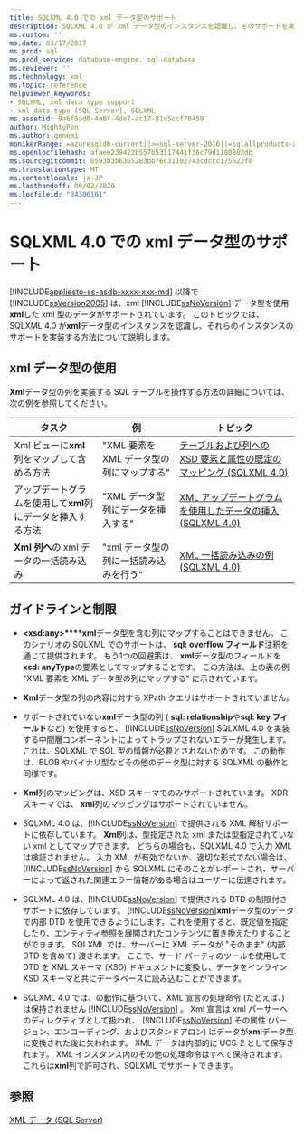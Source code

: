 ```yaml
---
title: SQLXML 4.0 での xml データ型のサポート
description: SQLXML 4.0 が xml データ型のインスタンスを認識し、そのサポートを実装する方法について説明します。
ms.custom: ''
ms.date: 03/17/2017
ms.prod: sql
ms.prod_service: database-engine, sql-database
ms.reviewer: ''
ms.technology: xml
ms.topic: reference
helpviewer_keywords:
- SQLXML, xml data type support
- xml data type [SQL Server], SQLXML
ms.assetid: 9a6f5ad8-4a8f-4de7-ac17-81d5ccf78459
author: MightyPen
ms.author: genemi
monikerRange: =azuresqldb-current||>=sql-server-2016||=sqlallproducts-allversions||>=sql-server-linux-2017||=azuresqldb-mi-current
ms.openlocfilehash: afaee239422b557b53117441f36c79d1180802db
ms.sourcegitcommit: 6593b3b6365283bb76c31102743cdccc175622fe
ms.translationtype: MT
ms.contentlocale: ja-JP
ms.lasthandoff: 06/02/2020
ms.locfileid: "84306101"
---
```

# <a name="xml-data-type-support-in-sqlxml-40"></a>SQLXML 4.0 での xml データ型のサポート
[!INCLUDE[appliesto-ss-asdb-xxxx-xxx-md](../../includes/appliesto-ss-asdb-xxxx-xxx-md.md)]
  以降で [!INCLUDE[ssVersion2005](../../includes/ssversion2005-md.md)] は、xml [!INCLUDE[ssNoVersion](../../includes/ssnoversion-md.md)] データ型を使用**xml**した xml 型のデータがサポートされています。 このトピックでは、SQLXML 4.0 が**xml**データ型のインスタンスを認識し、それらのインスタンスのサポートを実装する方法について説明します。  
  
## <a name="working-with-xml-data-types"></a>xml データ型の使用  
 **Xml**データ型の列を実装する SQL テーブルを操作する方法の詳細については、次の例を参照してください。  
  
|タスク|例|トピック|  
|----------|-------------|-----------|  
|Xml ビューに**xml**列をマップして含める方法|"XML 要素を XML データ型の列にマップする"|[テーブルおよび列への XSD 要素と属性の既定のマッピング &#40;SQLXML 4.0&#41;](../../relational-databases/sqlxml-annotated-xsd-schemas-using/default-mapping-of-xsd-elements-and-attributes-to-tables-and-columns-sqlxml-4-0.md)|  
|アップデートグラムを使用して**xml**列にデータを挿入する方法|"XML データ型列にデータを挿入する"|[XML アップデートグラムを使用したデータの挿入 &#40;SQLXML 4.0&#41;](../../relational-databases/sqlxml-annotated-xsd-schemas-xpath-queries/updategrams/inserting-data-using-xml-updategrams-sqlxml-4-0.md)|  
|**Xml 列へ**の xml データの一括読み込み|"xml データ型の列に一括読み込みを行う"|[XML 一括読み込みの例 &#40;SQLXML 4.0&#41;](../../relational-databases/sqlxml-annotated-xsd-schemas-xpath-queries/bulk-load-xml/xml-bulk-load-examples-sqlxml-4-0.md)|  
  
## <a name="guidelines-and-limitations"></a>ガイドラインと制限  
  
-   **\<xsd:any>****xml**データ型を含む列にマップすることはできません。 このシナリオの SQLXML でのサポートは、 **sql: overflow フィールド**注釈を通じて提供されます。 もう1つの回避策は、 **xml**データ型のフィールドを**xsd: anyType**の要素としてマップすることです。 この方法は、上の表の例 "XML 要素を XML データ型の列にマップする" に示されています。  
  
-   **Xml**データ型の列の内容に対する XPath クエリはサポートされていません。  
  
-   サポートされていない**xml**データ型の列 ( **sql: relationship**や**sql: key フィールド**など) を使用すると、 [!INCLUDE[ssNoVersion](../../includes/ssnoversion-md.md)] SQLXML 4.0 を実装する中間層コンポーネントによってトラップされないエラーが発生します。 これは、SQLXML で SQL 型の情報が必要とされないためです。 この動作は、BLOB やバイナリ型などその他のデータ型に対する SQLXML の動作と同様です。  
  
-   **Xml**列のマッピングは、XSD スキーマでのみサポートされています。 XDR スキーマでは、 **xml**列のマッピングはサポートされていません。  
  
-   SQLXML 4.0 は、[!INCLUDE[ssNoVersion](../../includes/ssnoversion-md.md)] で提供される XML 解析サポートに依存しています。 **Xml**列は、型指定された xml または型指定されていない xml としてマップできます。 どちらの場合も、SQLXML 4.0 で入力 XML は検証されません。  入力 XML が有効でないか、適切な形式でない場合は、[!INCLUDE[ssNoVersion](../../includes/ssnoversion-md.md)] から SQLXML にそのことがレポートされ、サーバーによって返された関連エラー情報がある場合はユーザーに伝達されます。  
  
-   SQLXML 4.0 は、[!INCLUDE[ssNoVersion](../../includes/ssnoversion-md.md)] で提供される DTD の制限付きサポートに依存しています。 [!INCLUDE[ssNoVersion](../../includes/ssnoversion-md.md)]**xml**データ型のデータで内部 DTD を使用できるようにします。これを使用すると、既定値を指定したり、エンティティ参照を展開されたコンテンツに置き換えたりすることができます。 SQLXML では、サーバーに XML データが "そのまま" (内部 DTD を含めて) 渡されます。 ここで、サード パーティのツールを使用して DTD を XML スキーマ (XSD) ドキュメントに変換し、データをインライン XSD スキーマと共にデータベースに読み込むことができます。  
  
-   SQLXML 4.0 では、の動作に基づいて、XML 宣言の処理命令 (たとえば、) は保持されません [!INCLUDE[ssNoVersion](../../includes/ssnoversion-md.md)] 。 Xml 宣言は xml パーサーへのディレクティブとして扱われ、 [!INCLUDE[ssNoVersion](../../includes/ssnoversion-md.md)] その属性 (バージョン、エンコーディング、およびスタンドアロン) はデータが**xml**データ型に変換された後に失われます。 XML データは内部的に UCS-2 として保存されます。 XML インスタンス内のその他の処理命令はすべて保持されます。これらは**xml**列で許可され、SQLXML でサポートできます。  
  
## <a name="see-also"></a>参照  
 [XML データ &#40;SQL Server&#41;](../../relational-databases/xml/xml-data-sql-server.md)  
  
  
